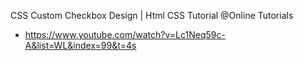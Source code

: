CSS Custom Checkbox Design | Html CSS Tutorial @Online Tutorials
- https://www.youtube.com/watch?v=Lc1Neq59c-A&list=WL&index=99&t=4s